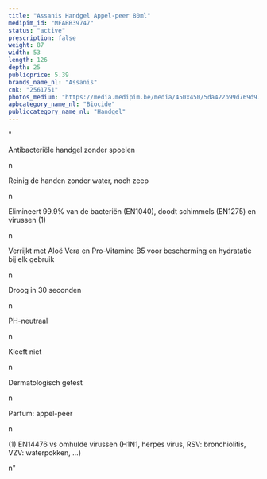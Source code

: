 ```yaml
---
title: "Assanis Handgel Appel-peer 80ml"
medipim_id: "MFABB39747"
status: "active"
prescription: false
weight: 87
width: 53
length: 126
depth: 25
publicprice: 5.39
brands_name_nl: "Assanis"
cnk: "2561751"
photos_medium: "https://media.medipim.be/media/450x450/5da422b99d769d97a889f45216985b87ab61dd00.jpg"
apbcategory_name_nl: "Biocide"
publiccategory_name_nl: "Handgel"
---
```

"<p>Antibacteriële handgel zonder spoelen</p>n<p>Reinig de handen zonder water, noch zeep</p>n<p>Elimineert 99.9% van de bacteriën (EN1040), doodt schimmels (EN1275) en virussen (1)</p>n<p>Verrijkt met Aloë Vera en Pro-Vitamine B5 voor bescherming en hydratatie bij elk gebruik</p>n<p>Droog in 30 seconden</p>n<p>PH-neutraal</p>n<p>Kleeft niet</p>n<p>Dermatologisch getest</p>n<p>Parfum: appel-peer</p>n<p>(1) EN14476 vs omhulde virussen (H1N1, herpes virus, RSV: bronchiolitis, VZV: waterpokken, ...)</p>n"
